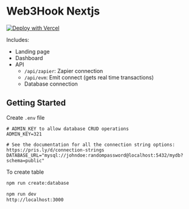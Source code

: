 # Web3Hook Nextjs

[![Deploy with Vercel](https://vercel.com/button)](https://vercel.com/new/clone?repository-url=https%3A%2F%2Fgithub.com%2Fleon-do%2Fweb3hook)

Includes:

- Landing page
- Dashboard
- API
  - `/api/zapier`: Zapier connection
  - `/api/evm`: Emit connect (gets real time transactions)
  - Database connection

## Getting Started

Create `.env` file

```
# ADMIN_KEY to allow database CRUD operations
ADMIN_KEY=321

# See the documentation for all the connection string options: https://pris.ly/d/connection-strings
DATABASE_URL="mysql://johndoe:randompassword@localhost:5432/mydb?schema=public"
```

To create table

```bash
npm run create:database
```

```bash
npm run dev
http://localhost:3000
```
